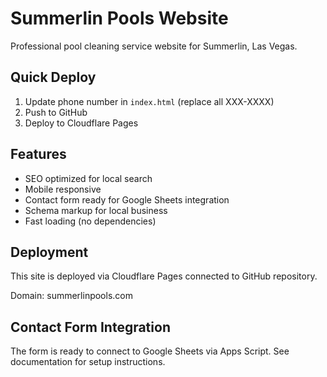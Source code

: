# Summerlin Pools Website

Professional pool cleaning service website for Summerlin, Las Vegas.

## Quick Deploy

1. Update phone number in `index.html` (replace all XXX-XXXX)
2. Push to GitHub
3. Deploy to Cloudflare Pages

## Features

- SEO optimized for local search
- Mobile responsive
- Contact form ready for Google Sheets integration
- Schema markup for local business
- Fast loading (no dependencies)

## Deployment

This site is deployed via Cloudflare Pages connected to GitHub repository.

Domain: summerlinpools.com

## Contact Form Integration

The form is ready to connect to Google Sheets via Apps Script. See documentation for setup instructions.